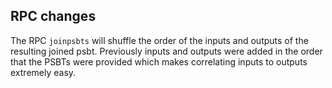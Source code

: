 RPC changes
-----------
The RPC `joinpsbts` will shuffle the order of the inputs and outputs of the resulting joined psbt.
Previously inputs and outputs were added in the order that the PSBTs were provided which makes correlating inputs to outputs extremely easy.